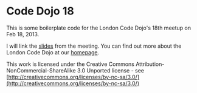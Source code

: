 Code Dojo 18
============
This is some boilerplate code for the London Code Dojo's 18th meetup on Feb 18, 2013. 

I will link the [slides](https://speakerdeck.com/sleepyfox/code-dojo-18-feb-2013) from the meeting. You can find out more about the London Code Dojo at our [homepage](http://www.meetup.com/London-Code-Dojo/).

This work is licensed under the Creative Commons Attribution-NonCommercial-ShareAlike 3.0 Unported license - see [http://creativecommons.org/licenses/by-nc-sa/3.0/](http://creativecommons.org/licenses/by-nc-sa/3.0/)


